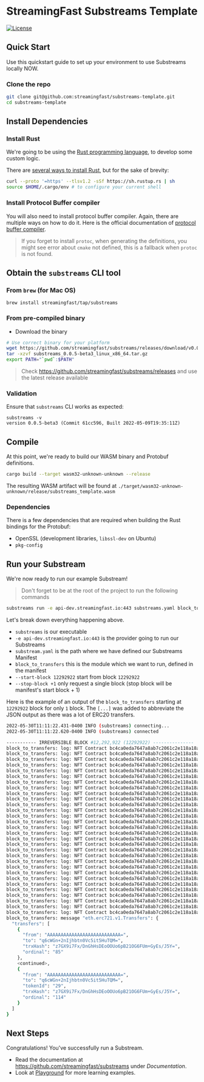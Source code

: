 # StreamingFast Substreams Template
[![License](https://img.shields.io/badge/License-Apache%202.0-blue.svg)](https://opensource.org/licenses/Apache-2.0)


## Quick Start
Use this quickstart guide to set up your environment to use Substreams locally NOW.

### Clone the repo
```bash 
git clone git@github.com:streamingfast/substreams-template.git
cd substreams-template
```

## Install Dependencies

### Install Rust

We're going to be using the [Rust programming language](https://www.rust-lang.org/), to develop some custom logic.

There are [several ways to install Rust](https://www.rust-lang.org/tools/install), but for the sake of brevity:

```bash
curl --proto '=https' --tlsv1.2 -sSf https://sh.rustup.rs | sh
source $HOME/.cargo/env # to configure your current shell
```

### Install Protocol Buffer compiler

You will also need to install protocol buffer compiler. Again, there are multiple ways on how to do it. Here is the official documentation of [protocol buffer compiler](https://grpc.io/docs/protoc-installation/).

> If you forget to install `protoc`, when generating the definitions, you might see error about `cmake` not defined, this is a fallback when `protoc` is not found.

## Obtain the `substreams` CLI tool

### From `brew` (for Mac OS)

```
brew install streamingfast/tap/substreams
```

### From pre-compiled binary

- Download the binary

```bash
# Use correct binary for your platform
wget https://github.com/streamingfast/substreams/releases/download/v0.0.5-beta3/substreams_0.0.5-beta3_linux_x86_64.tar.gz
tar -xzvf substreams_0.0.5-beta3_linux_x86_64.tar.gz
export PATH="`pwd`:$PATH"
```

> Check https://github.com/streamingfast/substreams/releases and use the latest release available

### Validation

Ensure that `substreams` CLI works as expected:

```
substreams -v
version 0.0.5-beta3 (Commit 61cc596, Built 2022-05-09T19:35:11Z)
```

## Compile

At this point, we're ready to build our WASM binary and Protobuf definitions.

```bash
cargo build --target wasm32-unknown-unknown --release
```

The resulting WASM artifact will be found at `./target/wasm32-unknown-unknown/release/substreams_template.wasm`

### Dependencies

There is a few dependencies that are required when building the Rust bindings for
the Protobuf:

- OpenSSL (development libraries, `libssl-dev` on Ubuntu)
- `pkg-config`

## Run your Substream

We're now ready to run our example Substream!

> Don't forget to be at the root of the project to run the following commands

```bash
substreams run -e api-dev.streamingfast.io:443 substreams.yaml block_to_transfers --start-block 12292922 --stop-block +1
```

Let's break down everything happening above.

- `substreams` is our executable
- `-e api-dev.streamingfast.io:443` is the provider going to run our Substreams
- `substream.yaml` is the path where we have defined our Substreams Manifest
- `block_to_transfers` this is the module which we want to run, defined in the manifest
- `--start-block 12292922` start from block `12292922`
- `--stop-block +1` only request a single block (stop block will be manifest's start block + 1)

Here is the example of an output of the `block_to_transfers` starting at `12292922` block for only `1` block.
The `[...]` was added to abbreviate the JSON output as there was a lot of ERC20 transfers.

```bash
2022-05-30T11:11:22.431-0400 INFO (substreams) connecting...
2022-05-30T11:11:22.620-0400 INFO (substreams) connected

----------- IRREVERSIBLE BLOCK #12,292,922 (12292922) ---------------
block_to_transfers: log: NFT Contract bc4ca0eda7647a8ab7c2061c2e118a18a936f13d invoked
block_to_transfers: log: NFT Contract bc4ca0eda7647a8ab7c2061c2e118a18a936f13d invoked
block_to_transfers: log: NFT Contract bc4ca0eda7647a8ab7c2061c2e118a18a936f13d invoked
block_to_transfers: log: NFT Contract bc4ca0eda7647a8ab7c2061c2e118a18a936f13d invoked
block_to_transfers: log: NFT Contract bc4ca0eda7647a8ab7c2061c2e118a18a936f13d invoked
block_to_transfers: log: NFT Contract bc4ca0eda7647a8ab7c2061c2e118a18a936f13d invoked
block_to_transfers: log: NFT Contract bc4ca0eda7647a8ab7c2061c2e118a18a936f13d invoked
block_to_transfers: log: NFT Contract bc4ca0eda7647a8ab7c2061c2e118a18a936f13d invoked
block_to_transfers: log: NFT Contract bc4ca0eda7647a8ab7c2061c2e118a18a936f13d invoked
block_to_transfers: log: NFT Contract bc4ca0eda7647a8ab7c2061c2e118a18a936f13d invoked
block_to_transfers: log: NFT Contract bc4ca0eda7647a8ab7c2061c2e118a18a936f13d invoked
block_to_transfers: log: NFT Contract bc4ca0eda7647a8ab7c2061c2e118a18a936f13d invoked
block_to_transfers: log: NFT Contract bc4ca0eda7647a8ab7c2061c2e118a18a936f13d invoked
block_to_transfers: log: NFT Contract bc4ca0eda7647a8ab7c2061c2e118a18a936f13d invoked
block_to_transfers: log: NFT Contract bc4ca0eda7647a8ab7c2061c2e118a18a936f13d invoked
block_to_transfers: log: NFT Contract bc4ca0eda7647a8ab7c2061c2e118a18a936f13d invoked
block_to_transfers: log: NFT Contract bc4ca0eda7647a8ab7c2061c2e118a18a936f13d invoked
block_to_transfers: log: NFT Contract bc4ca0eda7647a8ab7c2061c2e118a18a936f13d invoked
block_to_transfers: log: NFT Contract bc4ca0eda7647a8ab7c2061c2e118a18a936f13d invoked
block_to_transfers: log: NFT Contract bc4ca0eda7647a8ab7c2061c2e118a18a936f13d invoked
block_to_transfers: log: NFT Contract bc4ca0eda7647a8ab7c2061c2e118a18a936f13d invoked
block_to_transfers: log: NFT Contract bc4ca0eda7647a8ab7c2061c2e118a18a936f13d invoked
block_to_transfers: log: NFT Contract bc4ca0eda7647a8ab7c2061c2e118a18a936f13d invoked
block_to_transfers: log: NFT Contract bc4ca0eda7647a8ab7c2061c2e118a18a936f13d invoked
block_to_transfers: log: NFT Contract bc4ca0eda7647a8ab7c2061c2e118a18a936f13d invoked
block_to_transfers: log: NFT Contract bc4ca0eda7647a8ab7c2061c2e118a18a936f13d invoked
block_to_transfers: log: NFT Contract bc4ca0eda7647a8ab7c2061c2e118a18a936f13d invoked
block_to_transfers: log: NFT Contract bc4ca0eda7647a8ab7c2061c2e118a18a936f13d invoked
block_to_transfers: log: NFT Contract bc4ca0eda7647a8ab7c2061c2e118a18a936f13d invoked
block_to_transfers: log: NFT Contract bc4ca0eda7647a8ab7c2061c2e118a18a936f13d invoked
block_to_transfers: message "eth.erc721.v1.Transfers": {
  "transfers": [
    {
      "from": "AAAAAAAAAAAAAAAAAAAAAAAAAAA=",
      "to": "q6cWGn+2nIjhbtn0Vc5it5HuTQM=",
      "trxHash": "z7GX9i7Fx/DnGhHsDEoOOUo6pB21OG6FUm+GyEs/J5Y=",
      "ordinal": "85"
    },
    <continued>,
    {
      "from": "AAAAAAAAAAAAAAAAAAAAAAAAAAA=",
      "to": "q6cWGn+2nIjhbtn0Vc5it5HuTQM=",
      "tokenId": "29",
      "trxHash": "z7GX9i7Fx/DnGhHsDEoOOUo6pB21OG6FUm+GyEs/J5Y=",
      "ordinal": "114"
    }
  ]
}
```

## Next Steps

Congratulations! You've successfully run a Substream.

- Read the documentation at https://github.com/streamingfast/substreams under _Documentation_.
- Look at  [Playground](https://github.com/streamingfast/substreams-playground) for more learning examples.